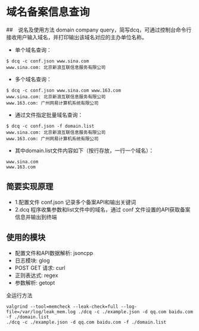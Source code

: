 # 域名备案信息查询

##　说名及使用方法
domain company query，简写dcq，可通过控制台命令行接收用户输入域名，并打印输出该域名对应的主办单位名称。

* 单个域名查询：
```
$ dcq -c conf.json www.sina.com
www.sina.com: 北京新浪互联信息服务有限公司
```

* 多个域名查询：
```
$ dcq -c conf.json www.sina.com www.163.com
www.sina.com: 北京新浪互联信息服务有限公司
www.163.com: 广州网易计算机系统有限公司
```

* 通过文件指定批量域名查询：
```
$ dcq -c conf.json -f domain.list
www.sina.com: 北京新浪互联信息服务有限公司
www.163.com: 广州网易计算机系统有限公司
```

* 其中domain.list文件内容如下（按行存放，一行一个域名）：
```
www.sina.com
www.163.com
```

## 简要实现原理

* 1.配置文件 conf.json 记录多个备案API和输出关键词
* 2.dcq 程序收集参数和list文件中的域名，通过 conf 文件设置的API获取备案信息并输出到终端

## 使用的模块

* 配置文件和API数据解析: jsoncpp
* 日志模块: glog
* POST GET 请求: curl
* 正则表达式: regex
* 参数解析: getopt

全运行方法
```
valgrind --tool=memcheck --leak-check=full --log-file=/var/log/leak_mem.log ./dcq -c ./example.json -d qq.com baidu.com -f ./domain.list
./dcq -c ./example.json -d qq.com baidu.com -f ./domain.list
```